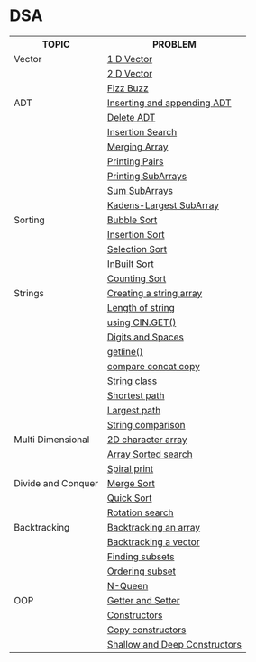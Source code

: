 # DSA

<table>
  <tr>
    <th>TOPIC</th>
    <th>PROBLEM</th>
  </tr> 
  <tr>
    <td>Vector</td>
    <td><a href="https://github.com/ishikkkkaaaa/DSA/blob/main/01%20Arrays%20and%20Vector/01-vector.cpp">1 D Vector</a></td>
  </tr>
   <tr>
    <td></td>
    <td><a href="https://github.com/ishikkkkaaaa/DSA/blob/main/01%20Arrays%20and%20Vector/02-2dVector.cpp">2 D Vector</a></td>
  </tr>
  <tr>
    <td></td>
    <td><a href="https://github.com/ishikkkkaaaa/DSA/blob/main/01%20Arrays%20and%20Vector/FizzBuzz.cpp">Fizz Buzz</a></td>
  </tr>

<!-- 2 -->

<tr>
    <td>ADT</td>
    <td><a href="">Inserting and appending ADT</a></td>
  </tr>
   <tr>
    <td></td>
    <td><a href="">Delete ADT</a></td>
  </tr>
  <tr>
    <td></td>
    <td><a href="">Insertion Search</a></td>
  </tr>
  <tr>
    <td></td>
    <td><a href="">Merging Array</a></td>
  </tr>
  <tr>
    <td></td>
    <td><a href="">Printing Pairs</a></td>
  </tr>
  <tr>
    <td></td>
    <td><a href="">Printing SubArrays</a></td>
  </tr>
    <td></td>
    <td><a href="">Sum SubArrays</a></td>
  </tr>
  </tr>
    <td></td>
    <td><a href="">Kadens-Largest SubArray</a></td>
  </tr>
     
  <!-- 3 -->

<tr>
    <td>Sorting</td>
    <td><a href="">Bubble Sort</a></td>
  </tr>
   <tr>
    <td></td>
    <td><a href="">Insertion Sort</a></td>
  </tr>
  <tr>
    <td></td>
    <td><a href="">Selection Sort</a></td>
  </tr>
  <tr>
    <td></td>
    <td><a href="">InBuilt Sort</a></td>
  </tr>
    <tr>
    <td></td>
    <td><a href="">Counting Sort</a></td>
  </tr>
  <!-- 4 -->

<tr>
    <td>Strings</td>
    <td><a href="">Creating a string array</a></td>
  </tr>
   <tr>
    <td></td>
    <td><a href="">Length of string</a></td>
  </tr>
  <tr>
    <td></td>
    <td><a href="">using CIN.GET()</a></td>
  </tr>
  <tr>
    <td></td>
    <td><a href="">Digits and Spaces</a></td>
  </tr>
    <tr>
    <td></td>
    <td><a href="">getline()</a></td>
  </tr>
      <tr>
    <td></td>
    <td><a href="">compare concat copy</a></td>
  </tr>
        <tr>
    <td></td>
    <td><a href="">String class</a></td>
  </tr>
    </tr>
        <tr>
    <td></td>
    <td><a href="">Shortest path</a></td>
  </tr>
     </tr>
        <tr>
    <td></td>
    <td><a href="">Largest path</a></td>
  </tr>
       </tr>
        <tr>
    <td></td>
    <td><a href="">String comparison</a></td>
  </tr>

  <!-- 5 -->

<tr>
    <td>Multi Dimensional</td>
    <td><a href="">2D character array</a></td>
  </tr>
  <tr>
    <td></td>
    <td><a href="">Array Sorted search</a></td>
  </tr>
  <tr>
    <td></td>
    <td><a href="">Spiral print</a></td>
  </tr>
</tr>


  <!-- 6 -->

<tr>
    <td>Divide and Conquer</td>
    <td><a href="">Merge Sort</a></td>
  </tr>
  <tr>
    <td></td>
    <td><a href="">Quick Sort</a></td>
  </tr>
  <tr>
    <td></td>
    <td><a href="">Rotation search</a></td>
  </tr>
</tr>
  
  <!-- 7 -->
  <tr>
    <td>Backtracking</td>
    <td><a href="">Backtracking an array</a></td>
  </tr>
  <tr>
    <td></td>
    <td><a href="">Backtracking a vector</a></td>
  </tr>
  <tr>
    <td></td>
    <td><a href="">Finding subsets</a></td>
  </tr>
  <tr>
    <td></td>
    <td><a href="">Ordering subset</a></td>
  </tr>
  <tr>
    <td></td>
    <td><a href="">N-Queen</a></td>
  </tr>
  <!-- 8 -->
  <tr>
    <td>OOP</td>
    <td><a href="">Getter and Setter</a></td>
  </tr>
  <tr>
    <td></td>
    <td><a href="">Constructors</a></td>
  </tr>
  <tr>
    <td></td>
    <td><a href="">Copy constructors</a></td>
  </tr>
  <tr>
    <td></td>
    <td><a href="">Shallow and Deep Constructors</a></td>
  </tr>
 
</tr>
</table>
